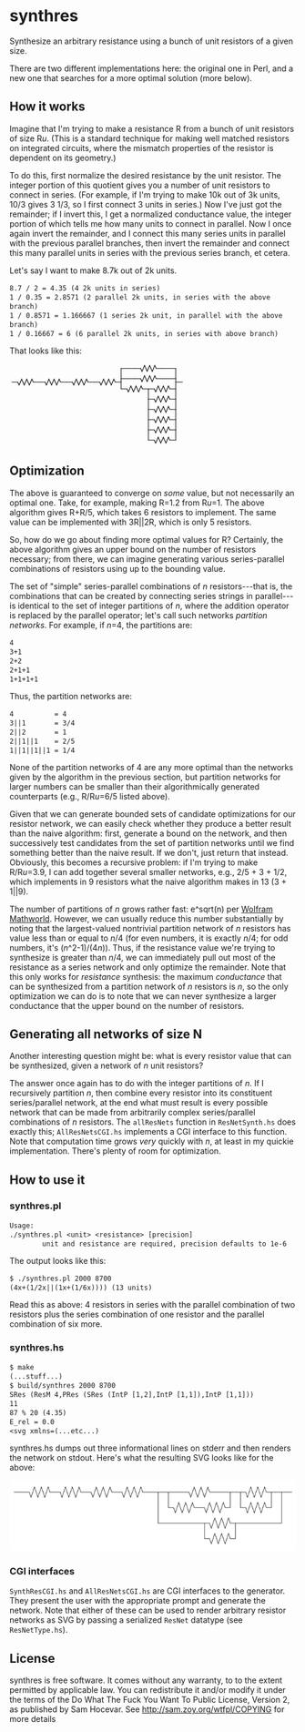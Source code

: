 # synthres

Synthesize an arbitrary resistance using a bunch of unit resistors of a given size.

There are two different implementations here: the original one in Perl, and a new one that searches for a more optimal solution (more below).

## How it works

Imagine that I'm trying to make a resistance R from a bunch of unit resistors of size R*u*. (This is a standard technique for making well matched resistors on integrated circuits, where the mismatch properties of the resistor is dependent on its geometry.)

To do this, first normalize the desired resistance by the unit resistor. The integer portion of this quotient gives you a number of unit resistors to connect in series. (For example, if I'm trying to make 10k out of 3k units, 10/3 gives 3 1/3, so I first connect 3 units in series.) Now I've just got the remainder; if I invert this, I get a normalized conductance value, the integer portion of which tells me how many units to connect in parallel. Now I once again invert the remainder, and I connect this many series units in parallel with the previous parallel branches, then invert the remainder and connect this many parallel units in series with the previous series branch, et cetera.

Let's say I want to make 8.7k out of 2k units.

    8.7 / 2 = 4.35 (4 2k units in series)
    1 / 0.35 = 2.8571 (2 parallel 2k units, in series with the above branch)
    1 / 0.8571 = 1.166667 (1 series 2k unit, in parallel with the above branch)
    1 / 0.16667 = 6 (6 parallel 2k units, in series with above branch)

That looks like this:

![8.7k resistor](https://github.com/kwantam/synthres/raw/master/8.7kres.gif)

## Optimization

The above is guaranteed to converge on *some* value, but not necessarily an optimal one. Take, for example, making R=1.2 from R*u*=1. The above algorithm gives R+R/5, which takes 6 resistors to implement. The same value can be implemented with 3R||2R, which is only 5 resistors.

So, how do we go about finding more optimal values for R? Certainly, the above algorithm gives an upper bound on the number of resistors necessary; from there, we can imagine generating various series-parallel combinations of resistors using up to the bounding value.

The set of "simple" series-parallel combinations of *n* resistors---that is, the combinations that can be created by connecting series strings in parallel---is identical to the set of integer partitions of *n*, where the addition operator is replaced by the parallel operator; let's call such networks *partition networks*.  For example, if *n*=4, the partitions are:

    4
    3+1
    2+2
    2+1+1
    1+1+1+1

Thus, the partition networks are:

    4          = 4
    3||1       = 3/4
    2||2       = 1
    2||1||1    = 2/5
    1||1||1||1 = 1/4

None of the partition networks of 4 are any more optimal than the networks given by the algorithm in the previous section, but partition networks for larger numbers can be smaller than their algorithmically generated counterparts (e.g., R/R*u*=6/5 listed above).

Given that we can generate bounded sets of candidate optimizations for our resistor network, we can easily check whether they produce a better result than the naive algorithm: first, generate a bound on the network, and then successively test candidates from the set of partition networks until we find something better than the naive result. If we don't, just return that instead. Obviously, this becomes a recursive problem: if I'm trying to make R/R*u*=3.9, I can add together several smaller networks, e.g., 2/5 + 3 + 1/2, which implements in 9 resistors what the naive algorithm makes in 13 (3 + 1||9).

The number of partitions of *n* grows rather fast: e^sqrt(n) per [Wolfram Mathworld](http://mathworld.wolfram.com/PartitionFunctionP.html). However, we can usually reduce this number substantially by noting that the largest-valued nontrivial partition network of *n* resistors has value less than or equal to *n*/4 (for even numbers, it is exactly *n*/4; for odd numbers, it's (*n*^2-1)/(4*n*)). Thus, if the resistance value we're trying to synthesize is greater than *n*/4, we can immediately pull out most of the resistance as a series network and only optimize the remainder. Note that this only works for *resistance* synthesis: the maximum *conductance* that can be synthesized from a partition network of *n* resistors is *n*, so the only optimization we can do is to note that we can never synthesize a larger conductance that the upper bound on the number of resistors.

## Generating all networks of size N

Another interesting question might be: what is every resistor value that can be synthesized, given a network of *n* unit resistors?

The answer once again has to do with the integer partitions of *n*. If I recursively partition *n*, then combine every resistor into its constituent series/parallel network, at the end what must result is every possible network that can be made from arbitrarily complex series/parallel combinations of *n* resistors. The `allResNets` function in `ResNetSynth.hs` does exactly this; `AllResNetsCGI.hs` implements a CGI interface to this function. Note that computation time grows *very* quickly with *n*, at least in my quickie implementation. There's plenty of room for optimization.

## How to use it

### synthres.pl

    Usage:
    ./synthres.pl <unit> <resistance> [precision]
            unit and resistance are required, precision defaults to 1e-6

The output looks like this:

    $ ./synthres.pl 2000 8700
    (4x+(1/2x||(1x+(1/6x)))) (13 units)

Read this as above: 4 resistors in series with the parallel combination of two resistors plus the series combination of one resistor and the parallel combination of six more.

### synthres.hs

    $ make
    (...stuff...)
    $ build/synthres 2000 8700
    SRes (ResM 4,PRes (SRes (IntP [1,2],IntP [1,1]),IntP [1,1]))
    11
    87 % 20 (4.35)
    E_rel = 0.0
    <svg xmlns=(...etc...)

synthres.hs dumps out three informational lines on stderr and then renders the network on stdout. Here's what the resulting SVG looks like for the above:

![8.7k resistor, optimized](https://github.com/kwantam/synthres/raw/master/8.7kres_optimal.gif)

### CGI interfaces

`SynthResCGI.hs` and `AllResNetsCGI.hs` are CGI interfaces to the generator. They present the user with the appropriate prompt and generate the network. Note that either of these can be used to render arbitrary resistor networks as SVG by passing a serialized `ResNet` datatype (see `ResNetType.hs`).

## License

synthres is free software.  It comes without any warranty, to
to the extent permitted by applicable law.  You can redistribute it
and/or modify it under the terms of the Do What The Fuck You Want To
Public License, Version 2, as published by Sam Hocevar.  See
http://sam.zoy.org/wtfpl/COPYING for more details

